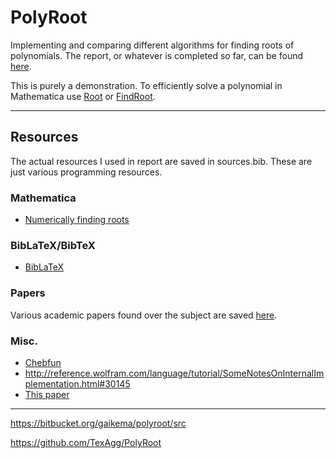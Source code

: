 # PolyRoot
Implementing and comparing different algorithms for finding roots of polynomials.
The report, or whatever is completed so far, can be found [here](https://dl.dropboxusercontent.com/s/9waa7il556qoka1/report.pdf?dl=0).

This is purely a demonstration.
To efficiently solve a polynomial in Mathematica use [Root](https://reference.wolfram.com/language/ref/Root.html) 
or [FindRoot](https://reference.wolfram.com/language/ref/FindRoot.html).

---

## Resources
The actual resources I used in report are saved in sources.bib.
These are just various programming resources.

### Mathematica
* [Numerically finding roots](https://reference.wolfram.com/language/tutorial/NumericalRootFinding.html)

### BibLaTeX/BibTeX
* [BibLaTeX](https://www.sharelatex.com/learn/Bibliography_management_in_LaTeX#Reference_guide)

### Papers
Various academic papers found over the subject are saved [here](https://dl.dropboxusercontent.com/sh/e8a5k5idczoh029/AAAZhk3DjnDra5GlLcDcdwrBa?dl=0).

### Misc.
* [Chebfun](http://www.chebfun.org/examples/roots/ComplexRoots.html)
* http://reference.wolfram.com/language/tutorial/SomeNotesOnInternalImplementation.html#30145
* [This paper](ftp://nozdr.ru/biblioteka/kolxo3/_Papers/Numerical_methods/Polynomial%20roots/Mekwi%20W.R.%20Iterative%20methods%20for%20roots%20of%20polynomials%20(master%20thesis,%20Oxford,%202001)(68s).pdf)

---

https://bitbucket.org/gaikema/polyroot/src

https://github.com/TexAgg/PolyRoot